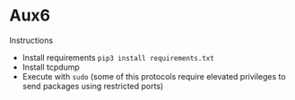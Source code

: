 # Aux6

Instructions
* Install requirements `pip3 install requirements.txt`
* Install tcpdump
* Execute with `sudo` (some of this protocols require elevated privileges to send packages using restricted ports)